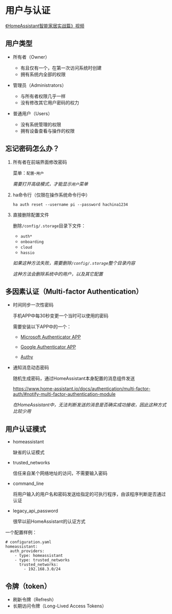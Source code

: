# 用户与认证

[《HomeAssistant智能家居实战篇》视频](https://study.163.com/course/courseLearn.htm?courseId=1006189053&share=2&shareId=400000000624093#/learn/video?lessonId=1282135003&courseId=1006189053)

## 用户类型

- 所有者（Owner）
    + 有且仅有一个，在第一次访问系统时创建
    + 拥有系统内全部的权限

- 管理员（Administrators）
    + 与所有者权限几乎一样
    + 没有修改其它用户密码的权力

- 普通用户（Users）
    + 没有系统管理的权限
    + 拥有设备查看与操作的权限

## 忘记密码怎么办？

1. 所有者在前端界面修改密码

    菜单：`配置`-`用户`

    *需要打开高级模式，才能显示`用户`菜单*

2. ha命令行（仅限在操作系统命令行中）

    `ha auth reset --username pi --password hachina1234`

3. 直接删除配置文件

    删除`/config/.storage`目录下文件：

    - `auth*`
    - `onboarding`
    - `cloud`
    - `hassio`

    *如果这种方法失败，需要删除`/config/.storage`整个目录内容*

    *这种方法会删除系统中的用户，以及其它配置*


## 多因素认证（Multi-factor Authentication）

- 时间同步一次性密码

    手机APP中每30秒变更一个当时可以使用的密码

    需要安装以下APP中的一个：

    + [Microsoft Authenticator APP](https://www.microsoft.com/zh-cn/account/authenticator)

    + [Google Authenticator APP](https://support.google.com/accounts/answer/1066447)

    + [Authy](https://authy.com/download/)

- 通知消息动态密码

    随机生成密码，通过HomeAssistant本身配置的消息组件发送

    https://www.home-assistant.io/docs/authentication/multi-factor-auth/#notify-multi-factor-authentication-module

    *在HomeAssistant中，无法判断发送的消息是否确实成功接收，因此这种方式比较少用*


## 用户认证模式

- homeassistant

    缺省的认证模式

- trusted_networks

    信任来自某个网络地址的访问，不需要输入密码

- command_line

    将用户输入的用户名和密码发送给指定的可执行程序，由该程序判断是否通过认证

- legacy_api_password

    很早以前HomeAssistant的认证方式

一个配置样例：

```
# configuration.yaml
homeassistant:
  auth_providers:
    - type: homeassistant
    - type: trusted_networks
      trusted_networks:
        - 192.168.3.0/24
```


## 令牌（token）

- 刷新令牌（Refresh）
- 长期访问令牌（Long-Lived Access Tokens）
